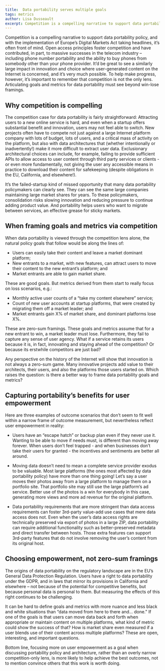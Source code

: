 ```yaml
---
title:  Data portability serves multiple goals
tags: metrics
author: Lisa Dusseault
excerpt: Competition is a compelling narrative to support data portability policy, and with the implementation of Europe’s Digital Markets Act taking headlines, it’s often front of mind. It’s important to remember that competition is not the only lens...
---
```


Competition is a compelling narrative to support data portability policy, and with the implementation of Europe’s Digital Markets Act taking headlines, it’s often front of mind. Open access principles foster competition and have contributed, in part, to massive successes in the telecom industry – including phone number portability and the ability to buy phones from somebody other than your phone provider. It’d be great to see a similarly large impact in innovation and choice where user-generated content on the Internet is concerned, and it’s very much possible. To help make progress, however, it’s important to remember that competition is not the only lens. Articulating goals and metrics for data portability must see beyond win-lose framings.

## Why competition is compelling

The competition case for data portability is fairly straightforward: Attracting users to a new online service is hard, and even when a startup offers substantial benefit and innovation, users may not feel able to switch. New projects often have to compete not just against a large Internet platform company with lots of budget, lots of users, and a critical mass of activity on the platform, but also with data architectures that (whether intentionally or inadvertently!) make it more difficult to extract user data. Exclusionary architectural choices can include, for example, failing to provide sufficient APIs to allow access to user content through third party services or clients - or even more fundamentally, not giving the user any accessible means in practice to download their content for safekeeping (despite obligations in the EU, California, and elsewhere!).

It’s the failed-startup kind of missed opportunity that many data portability policymakers can clearly see. They can see the same large companies maintaining large market shares for years. To these policymakers, consolidation risks slowing innovation and reducing pressure to continue adding product value. And portability helps users who want to migrate between services, an effective grease for sticky markets.

## When framing goals and metrics via competition

When data portability is viewed through the competition lens alone, the natural policy goals that follow would be along the lines of: 
 * Users can easily take their content and leave a market dominant platform;
 * New entrants to a market, with new features, can attract users to move their content to the new entrant’s platform; and
 * Market entrants are able to gain market share.

These are good goals. But metrics derived from them start to really focus on loss scenarios, e.g.:
 * Monthly active user counts of a “take my content elsewhere” service;
 * Count of new user accounts at startup platforms, that were created by migrating them off a market leader; and
 * Market entrants gain X% of market share, and dominant platforms lose X%.

These are zero-sum framings. These goals and metrics assume that for a new entrant to win, a market leader must lose. Furthermore, they fail to capture any sense of user agency. What if a service retains its users because it is, in fact, innovating and staying ahead of the competition? Or because its erstwhile competitors are just bad?

Any perspective on the history of the Internet will show that innovation is not always a zero-sum game. Many innovative projects add value to their architects, their users, and also the platforms those users started on. Which raises the question: is there a better way to frame data portability goals and metrics?

## Capturing portability’s benefits for user empowerment

Here are three examples of outcome scenarios that don’t seem to fit well within a narrow frame of outcome measurement, but nevertheless reflect user empowerment in reality:
 * Users have an “escape hatch” or backup plan even if they never use it. Wanting to be able to move if needs must, is different than moving away forever. When users don’t feel trapped - and when businesses don’t take their users for granted - the incentives and sentiments are better all around.

 * Moving data doesn’t need to mean a complete service provider exodus to be valuable. Most large platforms (the ones most affected by data portability policy) have more than one thing going! Let’s say a user moves their photos away from a large platform to manage them on a portfolio site. That portfolio site may still use the large platform’s ad service. Better use of the photos is a win for everybody in this case, generating more views and more ad revenue for the original platform.

 * Data portability requirements that are more stringent than data access requirements can foster 3rd-party value-add use cases that mere data access does not. Even when the user’s data access rights are technically preserved via export of photos in a large ZIP, data portability can require additional functionality such as better-preserved metadata and direct transfer between hosts. Those extra features can support 3rd-party features that do not involve removing the user’s content from its original host.

## Choosing empowerment, not zero-sum framings

The origins of data portability on the regulatory landscape are in the EU’s General Data Protection Regulation. Users have a right to data portability under the GDPR, and in laws that mirror its provisions in California and elsewhere – not because of the potential for competitive benefits, but because personal data is personal to them. But measuring the effects of this right continues to be challenging.

It can be hard to define goals and metrics with more nuance and less black and white situations than “data moved from here to there and… done.” If one of the goals is that users can move data back and forth when appropriate or maintain content on multiple platforms, what kind of metric could show the success of that? How is market share even measured if a user blends use of their content across multiple platforms? These are open, interesting, and important questions.

Bottom line, focusing more on user empowerment as a goal when discussing portability policy and architecture, rather than an overly narrow competition-only lens, is more likely to help achieve the best outcomes, not to mention convince others that this work is worth doing.
